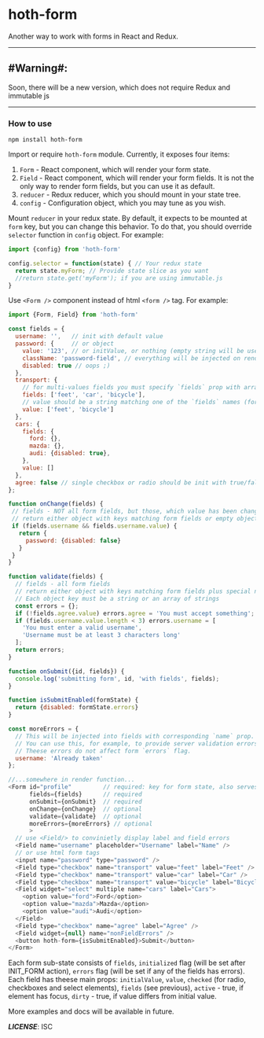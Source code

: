 # hoth-form

Another way to work with forms in React and Redux.

---
## #Warning#:             
Soon, there will be a new version, which does not require Redux and immutable js

---

### How to use

`npm install hoth-form`

Import or require `hoth-form` module. Currently, it exposes four items:

 1. `Form` - React component, which will render your form state.
 2. `Field` - React component, which will render your form fields. It is not the only way to render form fields, but you can use it as default.
 3. `reducer` - Redux reducer, which you should mount in your state tree.
 4. `config` - Configuration object, which you may tune as you wish.

Mount `reducer` in your redux state. By default, it expects to be mounted at `form` key, but you can change this behavior. To do that, you should override `selector` function in `config` object. For example:

```javascript
import {config} from 'hoth-form'

config.selector = function(state) { // Your redux state
  return state.myForm; // Provide state slice as you want
  //return state.get('myForm'); if you are using immutable.js
}  
```

Use `<Form />` component instead of html `<form />` tag. For example:

```javascript
import {Form, Field} from 'hoth-form'

const fields = {
  username: '',   // init with default value
  password: {     // or object
    value: '123', // or initValue, or nothing (empty string will be used)
    className: 'password-field', // everything will be injected on render
    disabled: true // oops ;)
  },
  transport: {
    // for multi-values fields you must specify `fields` prop with array of `value` names or with object with `value` named keys. 
    fields: ['feet', 'car', 'bicycle'],
    // value should be a string matching one of the `fields` names (for radio-buttons or selects with single selection mode) or an array of strings (for checkboxes or selects with multiple selection) 
    value: ['feet', 'bicycle']
  },
  cars: {
    fields: {
      ford: {}, 
      mazda: {},
      audi: {disabled: true}, 
    },
    value: []
  }, 
  agree: false // single checkbox or radio should be init with true/false value
};

function onChange(fields) {
 // fields - NOT all form fields, but those, which value has been changed by user actions (such as typing in input field or selecting checkbox)
 // return either object with keys matching form fields or empty object or undefined
 if (fields.username && fields.username.value) {
   return {
     password: {disabled: false}
   }
 }
}

function validate(fields) {
  // fields - all form fields
  // return either object with keys matching form fields plus special non-field-errors field (defaults to 'nonFieldErrors', can be changed in config object by setting 'nonFieldErrorsKey') or empty object or undefined
  // Each object key must be a string or an array of strings
  const errors = {};
  if (!fields.agree.value) errors.agree = 'You must accept something';
  if (fields.username.value.length < 3) errors.username = [
    'You must enter a valid username',
    'Username must be at least 3 characters long'
  ];
  return errors;
}

function onSubmit({id, fields}) {
  console.log('submitting form', id, 'with fields', fields);
}

function isSubmitEnabled(formState) {
  return {disabled: formState.errors}
}

const moreErrors = {
  // This will be injected into fields with corresponding `name` prop.
  // You can use this, for example, to provide server validation errors from another redux state slice.
  // Theese errors do not affect form `errors` flag.
  username: 'Already taken'
};

//...somewhere in render function...
<Form id="profile"         // required: key for form state, also serves as html attribute
      fields={fields}      // required
      onSubmit={onSubmit}  // required
      onChange={onChange}  // optional
      validate={validate}  // optional
      moreErrors={moreErrors} // optional
      >
  // use <Field/> to convinietly display label and field errors
  <Field name="username" placeholder="Username" label="Name" />
  // or use html form tags
  <input name="password" type="password" />
  <Field type="checkbox" name="transport" value="feet" label="Feet" />
  <Field type="checkbox" name="transport" value="car" label="Car" />
  <Field type="checkbox" name="transport" value="bicycle" label="Bicycle" />
  <Field widget="select" multiple name="cars" label="Cars">
    <option value="ford">Ford</option>
    <option value="mazda">Mazda</option>
    <option value="audi">Audi</option>   
  </Field>
  <Field type="checkbox" name="agree" label="Agree" />
  <Field widget={null} name="nonFieldErrors" />
  <button hoth-form={isSubmitEnabled}>Submit</button>
</Form>
```

Each form sub-state consists of `fields`, `initialized` flag (will be set after INIT_FORM action), `errors` flag (will be set if any of the fields has errors).
Each field has theese main props: `initialValue`, `value`, `checked` (for radio, checkboxes and select elements), `fields` (see previous), `active` - true, if element has focus, `dirty` - true, if value differs from initial value.

More examples and docs will be available in future.

***LICENSE***: ISC